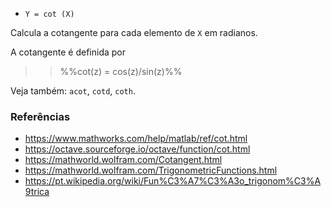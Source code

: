 - `Y = cot (X)`

Calcula a cotangente para cada elemento de `X` em radianos.

A cotangente é definida por

> > %%cot(z) = cos(z)/sin(z)%%

Veja também: `acot`, `cotd`, `coth`.

### Referências

- https://www.mathworks.com/help/matlab/ref/cot.html
- https://octave.sourceforge.io/octave/function/cot.html
- https://mathworld.wolfram.com/Cotangent.html
- https://mathworld.wolfram.com/TrigonometricFunctions.html
- https://pt.wikipedia.org/wiki/Fun%C3%A7%C3%A3o_trigonom%C3%A9trica
